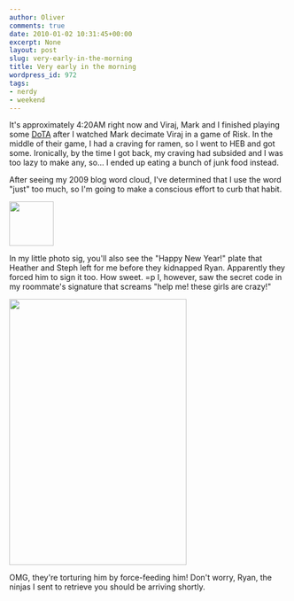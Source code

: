 ```yaml
---
author: Oliver
comments: true
date: 2010-01-02 10:31:45+00:00
excerpt: None
layout: post
slug: very-early-in-the-morning
title: Very early in the morning
wordpress_id: 972
tags:
- nerdy
- weekend
---
```


It's approximately 4:20AM right now and Viraj, Mark and I finished playing some <a href="http://www.getdota.com">DoTA</a> after I watched Mark decimate Viraj in a game of Risk.  In the middle of their game, I had a craving for ramen, so I went to HEB and got some.  Ironically, by the time I got back, my craving had subsided and I was too lazy to make any, so... I ended up eating a bunch of junk food instead.

After seeing my 2009 blog word cloud, I've determined that I use the word "just" too much, so I'm going to make a conscious effort to curb that habit.

<a href="http://www.owiber.com/2010/01/02/very-early-in-the-morning/photo-on-2010-01-02-at-04-27/" rel="attachment wp-att-973"><img src="http://www.owiber.com/wp-content/uploads/2010/01/Photo-on-2010-01-02-at-04.27-80x80.jpg" alt="" title="Photo on 2010-01-02 at 04.27" width="80" height="80" class="alignnone size-thumbnail wp-image-973" /></a>

In my little photo sig, you'll also see the "Happy New Year!" plate that Heather and Steph left for me before they kidnapped Ryan.  Apparently they forced him to sign it too.  How sweet. =p  I, however, saw the secret code in my roommate's signature that screams "help me! these girls are crazy!"

<a href="http://www.owiber.com/2010/01/02/very-early-in-the-morning/photo-2/" rel="attachment wp-att-977"><img src="http://www.owiber.com/wp-content/uploads/2010/01/photo.jpg" alt="" title="Ryan SMS Kidnapped" width="320" height="480" class="alignnone size-full wp-image-977" /></a>

OMG, they're torturing him by force-feeding him!  Don't worry, Ryan, the ninjas I sent to retrieve you should be arriving shortly.